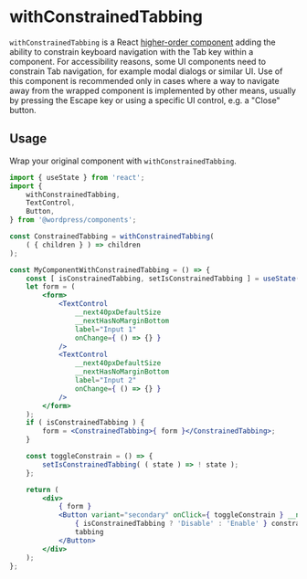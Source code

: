 # withConstrainedTabbing

`withConstrainedTabbing` is a React [higher-order component](https://facebook.github.io/react/docs/higher-order-components.html) adding the ability to constrain keyboard navigation with the Tab key within a component. For accessibility reasons, some UI components need to constrain Tab navigation, for example modal dialogs or similar UI. Use of this component is recommended only in cases where a way to navigate away from the wrapped component is implemented by other means, usually by pressing the Escape key or using a specific UI control, e.g. a "Close" button.

## Usage

Wrap your original component with `withConstrainedTabbing`.

```jsx
import { useState } from 'react';
import {
	withConstrainedTabbing,
	TextControl,
	Button,
} from '@wordpress/components';

const ConstrainedTabbing = withConstrainedTabbing(
	( { children } ) => children
);

const MyComponentWithConstrainedTabbing = () => {
	const [ isConstrainedTabbing, setIsConstrainedTabbing ] = useState( false );
	let form = (
		<form>
			<TextControl
				__next40pxDefaultSize
				__nextHasNoMarginBottom
				label="Input 1"
				onChange={ () => {} }
			/>
			<TextControl
				__next40pxDefaultSize
				__nextHasNoMarginBottom
				label="Input 2"
				onChange={ () => {} }
			/>
		</form>
	);
	if ( isConstrainedTabbing ) {
		form = <ConstrainedTabbing>{ form }</ConstrainedTabbing>;
	}

	const toggleConstrain = () => {
		setIsConstrainedTabbing( ( state ) => ! state );
	};

	return (
		<div>
			{ form }
			<Button variant="secondary" onClick={ toggleConstrain } __next40pxDefaultSize>
				{ isConstrainedTabbing ? 'Disable' : 'Enable' } constrain
				tabbing
			</Button>
		</div>
	);
};
```
